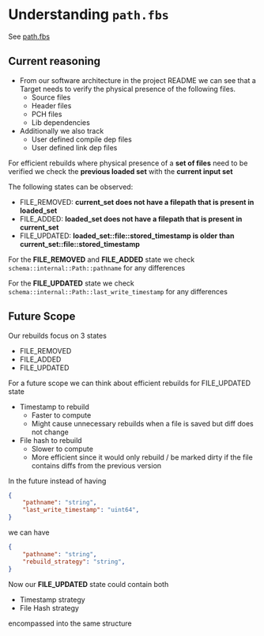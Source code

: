 # Understanding `path.fbs`

See [path.fbs](../../buildcc/schema/path.fbs)

## Current reasoning

- From our software architecture in the project README we can see that a Target needs to verify the physical presence of the following files.
    - Source files
    - Header files
    - PCH files
    - Lib dependencies
- Additionally we also track
    - User defined compile dep files
    - User defined link dep files

For efficient rebuilds where physical presence of a **set of files** need to be verified we check the **previous loaded set** with the **current input set**

The following states can be observed:
- FILE_REMOVED: **current_set does not have a filepath that is present in loaded_set**
- FILE_ADDED: **loaded_set does not have a filepath that is present in current_set**
- FILE_UPDATED: **loaded_set::file::stored_timestamp is older than current_set::file::stored_timestamp**

For the **FILE_REMOVED** and **FILE_ADDED** state we check `schema::internal::Path::pathname` for any differences

For the **FILE_UPDATED** state we check `schema::internal::Path::last_write_timestamp` for any differences

## Future Scope

Our rebuilds focus on 3 states
- FILE_REMOVED
- FILE_ADDED
- FILE_UPDATED

For a future scope we can think about efficient rebuilds for FILE_UPDATED state

- Timestamp to rebuild
    - Faster to compute
    - Might cause unnecessary rebuilds when a file is saved but diff does not change
- File hash to rebuild
    - Slower to compute
    - More efficient since it would only rebuild / be marked dirty if the file contains diffs from the previous version

In the future instead of having

```json
{
    "pathname": "string",
    "last_write_timestamp": "uint64",
}
```

we can have 

```json
{
    "pathname": "string",
    "rebuild_strategy": "string",
}
```

Now our **FILE_UPDATED** state could contain both
- Timestamp strategy
- File Hash strategy 

encompassed into the same structure
